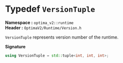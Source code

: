 Typedef `VersionTuple`
======================

__Namespace :__ `optima_v2::runtime`  
__Header :__ `OptimaV2/Runtime/Version.h`

`VersionTuple` represents version number of the runtime.

__Signature__
``` cpp
using VersionTuple = std::tuple<int, int, int>;
```
